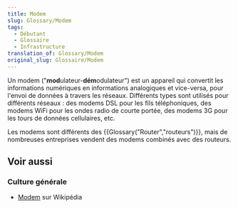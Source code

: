 ```yaml
---
title: Modem
slug: Glossary/Modem
tags:
  - Débutant
  - Glossaire
  - Infrastructure
translation_of: Glossary/Modem
original_slug: Glossaire/Modem
---
```

Un modem ("**mod**ulateur-**dém**odulateur") est un appareil qui convertit les informations numériques en informations analogiques et vice-versa, pour l'envoi de données à travers les réseaux. Différents types sont utilisés pour différents réseaux : des modems DSL pour les fils téléphoniques, des modems WiFi pour les ondes radio de courte portée, des modems 3G pour les tours de données cellulaires, etc.

Les modems sont différents des {{Glossary("Router","routeurs")}}, mais de nombreuses entreprises vendent des modems combinés avec des routeurs.

## Voir aussi

### Culture générale

- [Modem](https://fr.wikipedia.org/wiki/Modem) sur Wikipédia

